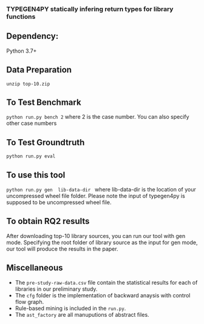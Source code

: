 ### TYPEGEN4PY  statically infering return types for library functions

## Dependency:
   Python 3.7+

## Data Preparation
`unzip top-10.zip`

## To Test Benchmark
`python run.py bench 2` where 2 is the case number. You can also specify other case numbers

## To Test Groundtruth
`python run.py eval `


## To use this tool
`python run.py gen  lib-data-dir ` where lib-data-dir is the location of your uncompressed wheel file folder. Please note the input of typegen4py is supposed to be uncompressed wheel file.

## To obtain RQ2 results
 After downloading top-10 library sources, you can run our tool with gen mode. Specifying the root folder of library source as the input for gen mode, our tool will produce the results in the paper.

## Miscellaneous
* The `pre-study-raw-data.csv` file contain the statistical results for each of libraries in our preliminary study.
* The `cfg` folder is the implementation of backward anaysis with control flow graph. 
* Rule-based mining is included in the `run.py`. 
* The `ast_factory` are all manuputions of abstract files.

